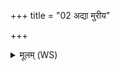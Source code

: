 +++
title = "02 अद्या मुरीय"

+++
<details><summary>मूलम् (WS)</summary>

अद्या मुरीय यदि यातुधानो अस्मि यदि वायुस्ततप पूरुषस्य ।  
अधा स वीरैर्दशभिर्वि यूया यो मा मोघं यातुधानेत्याह ॥ ५ ॥
</details>